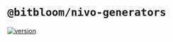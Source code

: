 # `@bitbloom/nivo-generators`

[![version](https://img.shields.io/npm/v/@bitbloom/nivo-generators.svg?style=flat-square)](https://www.npmjs.com/package/@bitbloom/nivo-generators)
